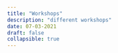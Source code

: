 ```yaml
---
title: "Workshops"
description: "different workshops"
date: 07-03-2021
draft: false
collapsible: true
---
```


